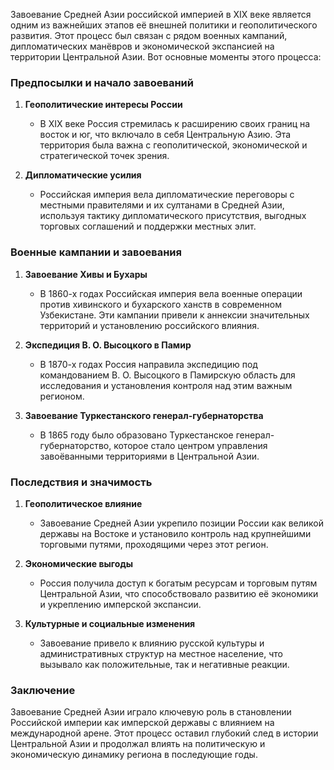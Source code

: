Завоевание Средней Азии российской империей в XIX веке является одним из важнейших этапов её внешней политики и геополитического развития. Этот процесс был связан с рядом военных кампаний, дипломатических манёвров и экономической экспансией на территории Центральной Азии. Вот основные моменты этого процесса:

### Предпосылки и начало завоеваний

1. **Геополитические интересы России**
   - В XIX веке Россия стремилась к расширению своих границ на восток и юг, что включало в себя Центральную Азию. Эта территория была важна с геополитической, экономической и стратегической точек зрения.

2. **Дипломатические усилия**
   - Российская империя вела дипломатические переговоры с местными правителями и их султанами в Средней Азии, используя тактику дипломатического присутствия, выгодных торговых соглашений и поддержки местных элит.

### Военные кампании и завоевания

1. **Завоевание Хивы и Бухары**
   - В 1860-х годах Российская империя вела военные операции против хивинского и бухарского ханств в современном Узбекистане. Эти кампании привели к аннексии значительных территорий и установлению российского влияния.

2. **Экспедиция В. О. Высоцкого в Памир**
   - В 1870-х годах Россия направила экспедицию под командованием В. О. Высоцкого в Памирскую область для исследования и установления контроля над этим важным регионом.

3. **Завоевание Туркестанского генерал-губернаторства**
   - В 1865 году было образовано Туркестанское генерал-губернаторство, которое стало центром управления завоёванными территориями в Центральной Азии.

### Последствия и значимость

1. **Геополитическое влияние**
   - Завоевание Средней Азии укрепило позиции России как великой державы на Востоке и установило контроль над крупнейшими торговыми путями, проходящими через этот регион.

2. **Экономические выгоды**
   - Россия получила доступ к богатым ресурсам и торговым путям Центральной Азии, что способствовало развитию её экономики и укреплению имперской экспансии.

3. **Культурные и социальные изменения**
   - Завоевание привело к влиянию русской культуры и административных структур на местное население, что вызывало как положительные, так и негативные реакции.

### Заключение

Завоевание Средней Азии играло ключевую роль в становлении Российской империи как имперской державы с влиянием на международной арене. Этот процесс оставил глубокий след в истории Центральной Азии и продолжал влиять на политическую и экономическую динамику региона в последующие годы.